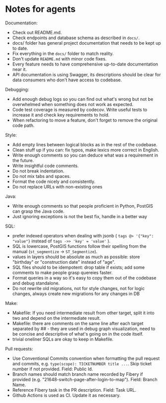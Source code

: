 # Notes for agents

Documentation:
 - Check out README.md. 
 - Check endpoints and database schema as described in `docs/`.
 - docs/ folder has general project documentation that needs to be kept up to date.
 - Fix everything in the `docs/` folder to match reality.
 - Don't update `README.md` with minor code fixes.
 - Every feature needs to have comprehensive up-to-date documentation near it.
 - API documentation is using Swagger, its descriptions should be clear for data consumers who don't have access to codebase.

Debugging:
 - Add enough debug logs so you can find out what's wrong but not be overwhelmed when something does not work as expected.
 - Code test coverage is measured by codecov. Write useful tests to increase it and check key requirements to hold.
 - When refactoring to move a feature, don't forget to remove the original code path.

Style:
 - Add empty lines between logical blocks as in the rest of the codebase.
 - Clean stuff up if you can: fix typos, make lexics more correct in English.
 - Write enough comments so you can deduce what was a requirement in the future.
 - Write insightful code comments.
 - Do not break indentation.
 - Do not mix tabs and spaces.
 - Format the code nicely and consistently.
 - Do not replace URLs with non-existing ones

Java:
 - Write enough comments so that people proficient in Python, PostGIS can grasp the Java code.
 - Just ignoring exceptions is not the best fix, handle in a better way

SQL:
 - prefer indexed operators when dealing with jsonb ( `tags @> '{"key": "value"}` instead of `tags ->> 'key' = 'value'` ).
 - SQL is lowercase, PostGIS functions follow their spelling from the manual (`st_segmentize` -> `ST_Segmentize`).
 - values in layers should be absolute as much as possible: store "birthday" or "construction date" instead of "age".
 - SQL files should to be idempotent: drop table if exists; add some comments to make people grasp quereies faster.
 - Format queries in a way so it's easy to copy them out of the codebase and debug standalone.
 - Do not rewrite old migrations, not for style changes, not for logic changes, always create new migrations for any changes in DB

Make:
 - Makefile: If you need intermediate result from other target, split it into two and depend on the intermediate result.
 - Makefile: there are comments on the same line after each target separated by ## - they are used in debug graph visualization, need to be concise and descriptive of what's going on in the code itself.
 - trivial oneliner SQLs are okay to keep in Makefile.

Pull requests:
 - Use Conventional Commits convention when formatting the pull request and commits, e.g. `type(scope): TICKETNUMBER title ...`. Skip ticket number if not provided. Field: Public Id.
 - Branch names should match branch name recorded by Fibery if provided (e.g. "21648-switch-page-after-login-to-map"). Field: Branch Name.
 - Reference Fibery task in the PR description. Field: Task URL.
 - Github Actions is used as CI. Update it as necessary.
